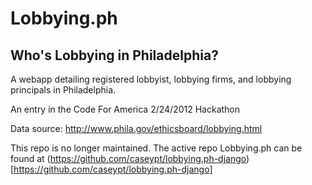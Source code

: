 # Lobbying.ph #

## Who's Lobbying in Philadelphia? ##

A webapp detailing registered lobbyist, lobbying firms, and lobbying principals in Philadelphia. 

An entry in the Code For America 2/24/2012 Hackathon

Data source: http://www.phila.gov/ethicsboard/lobbying.html

This repo is no longer maintained. The active repo Lobbying.ph can be found at (https://github.com/caseypt/lobbying.ph-django)[https://github.com/caseypt/lobbying.ph-django]

